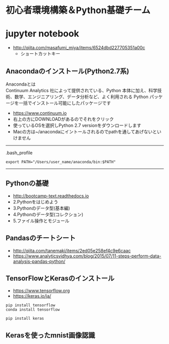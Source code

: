 # 初心者環境構築＆Python基礎チーム

# jupyter notebook
- http://qiita.com/masafumi_miya/items/6524dbd227705351a00c
	- ショートカットキー

## Anacondaのインストール(Python2.7系)
Anacondaとは  
Continuum Analytics 社によって提供されている、Python 本体に加え、科学技術、数学、エンジニアリング、データ分析など、よく利用される Python パッケージを一括でインストール可能にしたパッケージです
- https://www.continuum.io
- 右上の方にDOWNLOADがあるのでそれをクリック
- 使っているOSを選択しPython 2.7 versionをダウンロードします
- Macの方は~/anacondaにイントールされるのでpathを通してあげないといけません
---
.bash_profile
```
export PATH="/Users/user_name/anaconda/bin:$PATH"
```
---

## Pythonの基礎
- http://bootcamp-text.readthedocs.io
- 2.Pythonをはじめよう
- 3.Pythonのデータ型(基本編)
- 4.Pythonのデータ型(コレクション)
- 5.ファイル操作とモジュール

## Pandasのチートシート
- http://qiita.com/tanemaki/items/2ed05e258ef4c9e6caac
- https://www.analyticsvidhya.com/blog/2015/07/11-steps-perform-data-analysis-pandas-python/

## TensorFlowとKerasのインストール
- https://www.tensorflow.org
- https://keras.io/ja/
```
pip install tensorflow
conda install tensorflow
```
```
pip install keras
```

## Kerasを使ったmnist画像認識


